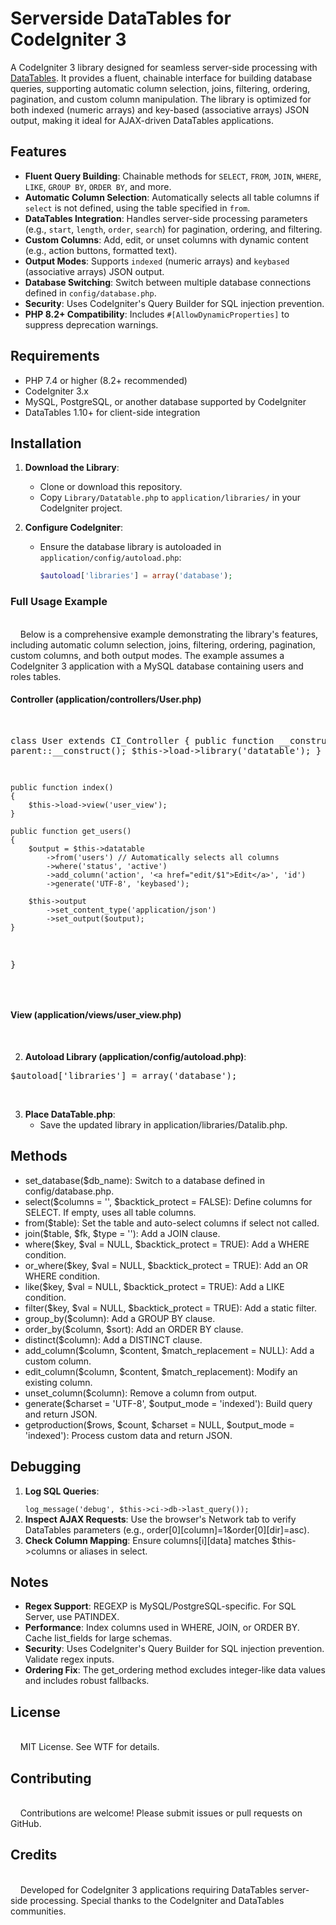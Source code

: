 # Serverside DataTables for CodeIgniter 3

A CodeIgniter 3 library designed for seamless server-side processing with [DataTables](https://datatables.net/manual/server-side). It provides a fluent, chainable interface for building database queries, supporting automatic column selection, joins, filtering, ordering, pagination, and custom column manipulation. The library is optimized for both indexed (numeric arrays) and key-based (associative arrays) JSON output, making it ideal for AJAX-driven DataTables applications.

## Features

- **Fluent Query Building**: Chainable methods for `SELECT`, `FROM`, `JOIN`, `WHERE`, `LIKE`, `GROUP BY`, `ORDER BY`, and more.
- **Automatic Column Selection**: Automatically selects all table columns if `select` is not defined, using the table specified in `from`.
- **DataTables Integration**: Handles server-side processing parameters (e.g., `start`, `length`, `order`, `search`) for pagination, ordering, and filtering.
- **Custom Columns**: Add, edit, or unset columns with dynamic content (e.g., action buttons, formatted text).
- **Output Modes**: Supports `indexed` (numeric arrays) and `keybased` (associative arrays) JSON output.
- **Database Switching**: Switch between multiple database connections defined in `config/database.php`.
- **Security**: Uses CodeIgniter's Query Builder for SQL injection prevention.
- **PHP 8.2+ Compatibility**: Includes `#[AllowDynamicProperties]` to suppress deprecation warnings.

## Requirements

- PHP 7.4 or higher (8.2+ recommended)
- CodeIgniter 3.x
- MySQL, PostgreSQL, or another database supported by CodeIgniter
- DataTables 1.10+ for client-side integration

## Installation

1. **Download the Library**:
   - Clone or download this repository.
   - Copy `Library/Datatable.php` to `application/libraries/` in your CodeIgniter project.

2. **Configure CodeIgniter**:
   - Ensure the database library is autoloaded in `application/config/autoload.php`:
     ```php
     $autoload['libraries'] = array('database');
<h3 dir="auto">
    Full Usage Example
</h3>
<p style="white-space:pre-wrap;" dir="auto">
    Below is a comprehensive example demonstrating the library's features, including automatic column selection, joins, filtering, ordering, pagination, custom columns, and both output modes. The example assumes a CodeIgniter 3 application with a MySQL database containing <span>users</span> and <span>roles</span> tables.
</p>
<h4 dir="auto">
    Controller (<span>application/controllers/User.php</span>)
</h4>
<div dir="auto">
    <div>
        <div>
            &nbsp;
        </div>
    </div>
</div>
<div dir="auto">
    <div>
        <pre><?php
defined('BASEPATH') OR exit('No direct script access allowed');

class User extends CI_Controller {
    public function __construct()
    {
        parent::__construct();
        $this->load->library('datatable');
    }

    public function index()
    {
        $this->load->view('user_view');
    }

    public function get_users()
    {
        $output = $this->datatable
            ->from('users') // Automatically selects all columns
            ->where('status', 'active')
            ->add_column('action', '<a href="edit/$1">Edit</a>', 'id')
            ->generate('UTF-8', 'keybased');

        $this->output
            ->set_content_type('application/json')
            ->set_output($output);
    }
}</pre>
        <div>
            &nbsp;
        </div>
    </div>
</div>
<h4 dir="auto">
    View (<span>application/views/user_view.php</span>)
</h4>
<div dir="auto">
    <div>
        <div>
            &nbsp;
        </div>
    </div>
</div>

<ol start="2" dir="auto">
    <li>
        <strong>Autoload Library (</strong><span><strong>application/config/autoload.php</strong></span><strong>)</strong>:
    </li>
</ol>
<div dir="auto">
    <div>
        <pre>$autoload['libraries'] = array('database');</pre>
        <div>
            &nbsp;
        </div>
    </div>
</div>
<ol start="3" dir="auto">
    <li>
        <strong>Place </strong><span><strong>DataTable.php</strong></span>:
        <ul dir="auto">
            <li>
                Save the updated library in <span>application/libraries/Datalib.php</span>.
            </li>
        </ul>
    </li>
</ol>
<h2 dir="auto">
    Methods
</h2>
<ul dir="auto">
    <li>
        <span>set_database($db_name)</span>: Switch to a database defined in <span>config/database.php</span>.
    </li>
    <li>
        <span>select($columns = '', $backtick_protect = FALSE)</span>: Define columns for <span>SELECT</span>. If empty, uses all table columns.
    </li>
    <li>
        <span>from($table)</span>: Set the table and auto-select columns if <span>select</span> not called.
    </li>
    <li>
        <span>join($table, $fk, $type = '')</span>: Add a <span>JOIN</span> clause.
    </li>
    <li>
        <span>where($key, $val = NULL, $backtick_protect = TRUE)</span>: Add a <span>WHERE</span> condition.
    </li>
    <li>
        <span>or_where($key, $val = NULL, $backtick_protect = TRUE)</span>: Add an <span>OR WHERE</span> condition.
    </li>
    <li>
        <span>like($key, $val = NULL, $backtick_protect = TRUE)</span>: Add a <span>LIKE</span> condition.
    </li>
    <li>
        <span>filter($key, $val = NULL, $backtick_protect = TRUE)</span>: Add a static filter.
    </li>
    <li>
        <span>group_by($column)</span>: Add a <span>GROUP BY</span> clause.
    </li>
    <li>
        <span>order_by($column, $sort)</span>: Add an <span>ORDER BY</span> clause.
    </li>
    <li>
        <span>distinct($column)</span>: Add a <span>DISTINCT</span> clause.
    </li>
    <li>
        <span>add_column($column, $content, $match_replacement = NULL)</span>: Add a custom column.
    </li>
    <li>
        <span>edit_column($column, $content, $match_replacement)</span>: Modify an existing column.
    </li>
    <li>
        <span>unset_column($column)</span>: Remove a column from output.
    </li>
    <li>
        <span>generate($charset = 'UTF-8', $output_mode = 'indexed')</span>: Build query and return JSON.
    </li>
    <li>
        <span>getproduction($rows, $count, $charset = NULL, $output_mode = 'indexed')</span>: Process custom data and return JSON.
    </li>
</ul>
<h2 dir="auto">
    Debugging
</h2>

<ol dir="auto">
     <li>
        <p>
            <strong>Log SQL Queries</strong>:
        </p>
          <code>log_message('debug', $this->ci->db->last_query());</code>
    </li>
    <li>
        <strong>Inspect AJAX Requests</strong>: Use the browser's Network tab to verify DataTables parameters (e.g., <span>order[0][column]=1&amp;order[0][dir]=asc</span>).
    </li>
    <li>
        <strong>Check Column Mapping</strong>: Ensure <span>columns[i][data]</span> matches <span>$this-&gt;columns</span> or aliases in <span>select</span>.
    </li>
</ol>
<h2 dir="auto">
    Notes
</h2>
<ul dir="auto">
    <li>
        <strong>Regex Support</strong>: <span>REGEXP</span> is MySQL/PostgreSQL-specific. For SQL Server, use <span>PATINDEX</span>.
    </li>
    <li>
        <strong>Performance</strong>: Index columns used in <span>WHERE</span>, <span>JOIN</span>, or <span>ORDER BY</span>. Cache <span>list_fields</span> for large schemas.
    </li>
    <li>
        <strong>Security</strong>: Uses CodeIgniter's Query Builder for SQL injection prevention. Validate regex inputs.
    </li>
    <li>
        <strong>Ordering Fix</strong>: The <span>get_ordering</span> method excludes integer-like <span>data</span> values and includes robust fallbacks.
    </li>
</ul>
<h2 dir="auto">
    License
</h2>
<p style="white-space:pre-wrap;" dir="auto">
    MIT License. See WTF for details.
</p>
<h2 dir="auto">
    Contributing
</h2>
<p style="white-space:pre-wrap;" dir="auto">
    Contributions are welcome! Please submit issues or pull requests on GitHub.
</p>
<h2 dir="auto">
    Credits
</h2>
<p style="white-space:pre-wrap;" dir="auto">
    Developed for CodeIgniter 3 applications requiring DataTables server-side processing. Special thanks to the CodeIgniter and DataTables communities.
</p>
